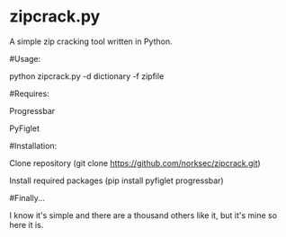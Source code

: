 # zipcrack.py

A simple zip cracking tool written in Python.

#Usage:

python zipcrack.py -d dictionary -f zipfile

#Requires:

Progressbar

PyFiglet

#Installation:

Clone repository (git clone https://github.com/norksec/zipcrack.git)

Install required packages (pip install pyfiglet progressbar)

#Finally...

I know it's simple and there are a thousand others like it, but it's mine so here it is.
